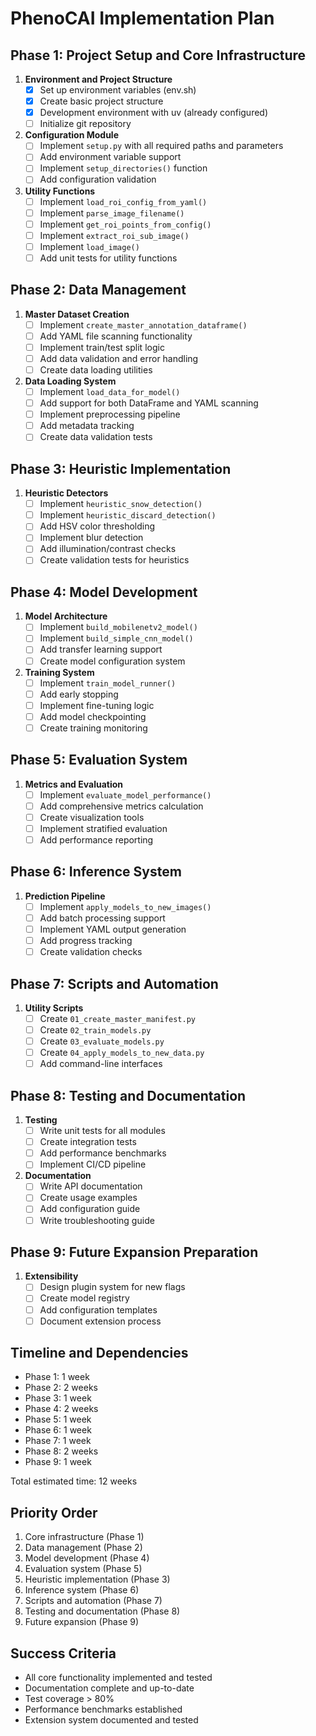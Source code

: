 # PhenoCAI Implementation Plan

## Phase 1: Project Setup and Core Infrastructure
1. **Environment and Project Structure**
   - [x] Set up environment variables (env.sh)
   - [x] Create basic project structure
   - [x] Development environment with uv (already configured)
   - [ ] Initialize git repository

2. **Configuration Module**
   - [ ] Implement `setup.py` with all required paths and parameters
   - [ ] Add environment variable support
   - [ ] Implement `setup_directories()` function
   - [ ] Add configuration validation

3. **Utility Functions**
   - [ ] Implement `load_roi_config_from_yaml()`
   - [ ] Implement `parse_image_filename()`
   - [ ] Implement `get_roi_points_from_config()`
   - [ ] Implement `extract_roi_sub_image()`
   - [ ] Implement `load_image()`
   - [ ] Add unit tests for utility functions

## Phase 2: Data Management
1. **Master Dataset Creation**
   - [ ] Implement `create_master_annotation_dataframe()`
   - [ ] Add YAML file scanning functionality
   - [ ] Implement train/test split logic
   - [ ] Add data validation and error handling
   - [ ] Create data loading utilities

2. **Data Loading System**
   - [ ] Implement `load_data_for_model()`
   - [ ] Add support for both DataFrame and YAML scanning
   - [ ] Implement preprocessing pipeline
   - [ ] Add metadata tracking
   - [ ] Create data validation tests

## Phase 3: Heuristic Implementation
1. **Heuristic Detectors**
   - [ ] Implement `heuristic_snow_detection()`
   - [ ] Implement `heuristic_discard_detection()`
   - [ ] Add HSV color thresholding
   - [ ] Implement blur detection
   - [ ] Add illumination/contrast checks
   - [ ] Create validation tests for heuristics

## Phase 4: Model Development
1. **Model Architecture**
   - [ ] Implement `build_mobilenetv2_model()`
   - [ ] Implement `build_simple_cnn_model()`
   - [ ] Add transfer learning support
   - [ ] Create model configuration system

2. **Training System**
   - [ ] Implement `train_model_runner()`
   - [ ] Add early stopping
   - [ ] Implement fine-tuning logic
   - [ ] Add model checkpointing
   - [ ] Create training monitoring

## Phase 5: Evaluation System
1. **Metrics and Evaluation**
   - [ ] Implement `evaluate_model_performance()`
   - [ ] Add comprehensive metrics calculation
   - [ ] Create visualization tools
   - [ ] Implement stratified evaluation
   - [ ] Add performance reporting

## Phase 6: Inference System
1. **Prediction Pipeline**
   - [ ] Implement `apply_models_to_new_images()`
   - [ ] Add batch processing support
   - [ ] Implement YAML output generation
   - [ ] Add progress tracking
   - [ ] Create validation checks

## Phase 7: Scripts and Automation
1. **Utility Scripts**
   - [ ] Create `01_create_master_manifest.py`
   - [ ] Create `02_train_models.py`
   - [ ] Create `03_evaluate_models.py`
   - [ ] Create `04_apply_models_to_new_data.py`
   - [ ] Add command-line interfaces

## Phase 8: Testing and Documentation
1. **Testing**
   - [ ] Write unit tests for all modules
   - [ ] Create integration tests
   - [ ] Add performance benchmarks
   - [ ] Implement CI/CD pipeline

2. **Documentation**
   - [ ] Write API documentation
   - [ ] Create usage examples
   - [ ] Add configuration guide
   - [ ] Write troubleshooting guide

## Phase 9: Future Expansion Preparation
1. **Extensibility**
   - [ ] Design plugin system for new flags
   - [ ] Create model registry
   - [ ] Add configuration templates
   - [ ] Document extension process

## Timeline and Dependencies
- Phase 1: 1 week
- Phase 2: 2 weeks
- Phase 3: 1 week
- Phase 4: 2 weeks
- Phase 5: 1 week
- Phase 6: 1 week
- Phase 7: 1 week
- Phase 8: 2 weeks
- Phase 9: 1 week

Total estimated time: 12 weeks

## Priority Order
1. Core infrastructure (Phase 1)
2. Data management (Phase 2)
3. Model development (Phase 4)
4. Evaluation system (Phase 5)
5. Heuristic implementation (Phase 3)
6. Inference system (Phase 6)
7. Scripts and automation (Phase 7)
8. Testing and documentation (Phase 8)
9. Future expansion (Phase 9)

## Success Criteria
- All core functionality implemented and tested
- Documentation complete and up-to-date
- Test coverage > 80%
- Performance benchmarks established
- Extension system documented and tested 